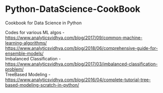 # Python-DataScience-CookBook
Cookbook for Data Science in Python  <br/>

Codes for various ML algos -  https://www.analyticsvidhya.com/blog/2017/09/common-machine-learning-algorithms/  <br/>
https://www.analyticsvidhya.com/blog/2018/06/comprehensive-guide-for-ensemble-models/  <br/> 
Imbalanced Classification -  https://www.analyticsvidhya.com/blog/2017/03/imbalanced-classification-problem/  <br/>
TreeBased Modeling - https://www.analyticsvidhya.com/blog/2016/04/complete-tutorial-tree-based-modeling-scratch-in-python/  <br/>
